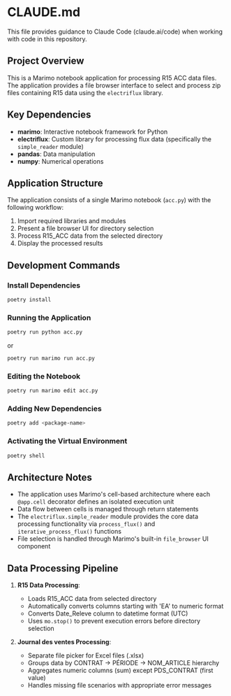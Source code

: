 # CLAUDE.md

This file provides guidance to Claude Code (claude.ai/code) when working with code in this repository.

## Project Overview

This is a Marimo notebook application for processing R15 ACC data files. The application provides a file browser interface to select and process zip files containing R15 data using the `electriflux` library.

## Key Dependencies

- **marimo**: Interactive notebook framework for Python
- **electriflux**: Custom library for processing flux data (specifically the `simple_reader` module)
- **pandas**: Data manipulation
- **numpy**: Numerical operations

## Application Structure

The application consists of a single Marimo notebook (`acc.py`) with the following workflow:
1. Import required libraries and modules
2. Present a file browser UI for directory selection
3. Process R15_ACC data from the selected directory
4. Display the processed results

## Development Commands

### Install Dependencies
```bash
poetry install
```

### Running the Application
```bash
poetry run python acc.py
```
or
```bash
poetry run marimo run acc.py
```

### Editing the Notebook
```bash
poetry run marimo edit acc.py
```

### Adding New Dependencies
```bash
poetry add <package-name>
```

### Activating the Virtual Environment
```bash
poetry shell
```

## Architecture Notes

- The application uses Marimo's cell-based architecture where each `@app.cell` decorator defines an isolated execution unit
- Data flow between cells is managed through return statements
- The `electriflux.simple_reader` module provides the core data processing functionality via `process_flux()` and `iterative_process_flux()` functions
- File selection is handled through Marimo's built-in `file_browser` UI component

## Data Processing Pipeline

1. **R15 Data Processing**:
   - Loads R15_ACC data from selected directory
   - Automatically converts columns starting with 'EA' to numeric format
   - Converts Date_Releve column to datetime format (UTC)
   - Uses `mo.stop()` to prevent execution errors before directory selection

2. **Journal des ventes Processing**:
   - Separate file picker for Excel files (.xlsx)
   - Groups data by CONTRAT → PÉRIODE → NOM_ARTICLE hierarchy
   - Aggregates numeric columns (sum) except PDS_CONTRAT (first value)
   - Handles missing file scenarios with appropriate error messages